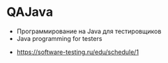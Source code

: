 # QAJava

- Программирование на Java для тестировщиков
- Java programming for testers
* https://software-testing.ru/edu/schedule/1
